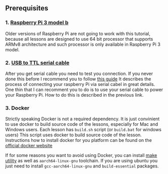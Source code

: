 ## Prerequisites

### 1. [Raspberry Pi 3 model b](https://www.raspberrypi.org/products/raspberry-pi-3-model-b/) 

Older versions of Raspberry Pi are not going to work with this tutorial, because all lessons are designed to use 64 bit processor that supports ARMv8 architecture and such processor is only available in Raspberry Pi 3 model.

### 2. [USB to TTL serial cable](https://www.amazon.com/s/ref=nb_sb_noss_2?url=search-alias%3Daps&field-keywords=usb+to+ttl+serial+cable&rh=i%3Aaps%2Ck%3Ausb+to+ttl+serial+cable) 

After you get serial cable you need to test you connection. If you never done this before I recommend you to follow [this guide](https://cdn-learn.adafruit.com/downloads/pdf/adafruits-raspberry-pi-lesson-5-using-a-console-cable.pdf) It describes the process of connecting your raspberry Pi via serial cabel in great details. One thin that I can recomment you to do is to use your serial cable to power your Raspberry Pi. How to do this is described in the previous link.

### 3. Docker

Strictly speaking Docker is not a required dependency. It is just convinient to use docker to build source code of the lessons, especially for Mac and Windows users. Each lesson has `build.sh` script (or `build.bat` for windows users) This script uses docker to build source code of the lesson. Instructions how to install docker for you platform can be found on the [official docker website](https://docs.docker.com/engine/installation/)  

If for some reasons you want to avoid using Docker, you can install [make utility](http://www.math.tau.ac.il/~danha/courses/software1/make-intro.html) as well as  `aarch64-linux-gnu` toolchain. If you are using ubuntu you just need  to install `gcc-aarch64-linux-gnu` and `build-essential` packages.
